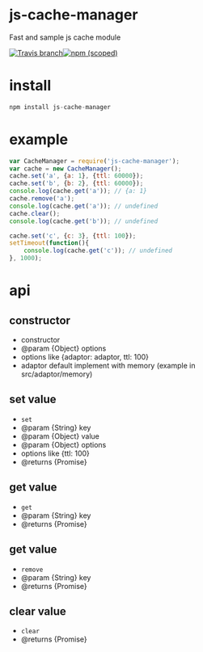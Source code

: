 # js-cache-manager
Fast and sample js cache module

[![Travis branch](https://img.shields.io/travis/rust-lang/rust/master.svg?style=flat-square)](https://travis-ci.org/xsdlr/js-cache-manager)[![npm (scoped)](https://img.shields.io/npm/v/@cycle/core.svg?style=flat-square)](https://www.npmjs.com/package/js-cache-manager)
 
# install
```javascript
npm install js-cache-manager
``` 
# example
```javascript
var CacheManager = require('js-cache-manager');
var cache = new CacheManager();
cache.set('a', {a: 1}, {ttl: 60000});
cache.set('b', {b: 2}, {ttl: 60000});
console.log(cache.get('a')); // {a: 1}
cache.remove('a');
console.log(cache.get('a')); // undefined
cache.clear();
console.log(cache.get('b')); // undefined

cache.set('c', {c: 3}, {ttl: 100});
setTimeout(function(){
	console.log(cache.get('c')); // undefined
}, 1000);
```
# api
## constructor
- constructor
- @param {Object} options
 - options like {adaptor: adaptor, ttl: 100}
 - adaptor default implement with memory (example in src/adaptor/memory)
	
## set value	
- `set`
- @param {String} key
- @param {Object} value
- @param {Object} options
 - options like {ttl: 100}
- @returns {Promise}

## get value
- `get`
- @param {String} key
- @returns {Promise}

## get value
- `remove`
- @param {String} key
- @returns {Promise}

## clear value
- `clear`
- @returns {Promise}



